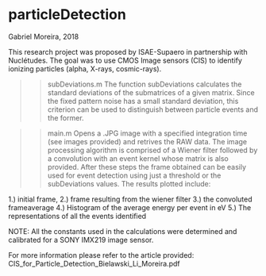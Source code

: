 # particleDetection

Gabriel Moreira, 2018

This research project was proposed by ISAE-Supaero in partnership with Nuclétudes.
The goal was to use CMOS Image sensors (CIS) to identify ionizing particles (alpha, X-rays, cosmic-rays).

>> subDeviations.m
The function subDeviations calculates the standard deviations of the submatrices of a given matrix. Since the fixed pattern noise has a small standard deviation, this criterion can be used to distinguish between particle events and the former.

>> main.m
Opens a .JPG image with a specified integration time (see images provided) and retrives the RAW data. The image processing algorithm is comprised of a Wiener filter followed by a convolution with an event kernel whose matrix is also provided. After these steps the frame obtained can be easily used for event detection using just a threshold or the subDeviations values. The results plotted include:

1.) initial frame, 
2.) frame resulting from the wiener filter
3.) the convoluted frameaverage 
4.) Histogram of the average energy per event in eV
5.) The representations of all the events identified

NOTE: All the constants used in the calculations were determined and calibrated for a SONY IMX219 image sensor.

For more information please refer to the article provided: CIS_for_Particle_Detection_Bielawski_Li_Moreira.pdf
